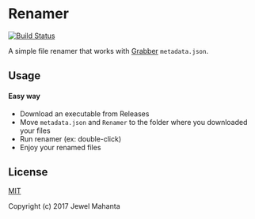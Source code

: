 # Renamer
[![Build Status](https://travis-ci.org/lap00zza/Renamer.svg?branch=master)](https://travis-ci.org/lap00zza/Renamer)

A simple file renamer that works with [Grabber](https://github.com/lap00zza/Grabber) `metadata.json`.

## Usage
#### Easy way
* Download an executable from Releases
* Move `metadata.json` and `Renamer` to the folder where you downloaded your files
* Run renamer (ex: double-click)
* Enjoy your renamed files

## License
[MIT](https://github.com/lap00zza/Renamer/blob/master/LICENSE)

Copyright (c) 2017 Jewel Mahanta